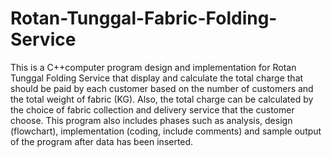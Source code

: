 # Rotan-Tunggal-Fabric-Folding-Service
This is a C++computer program design and implementation for Rotan Tunggal Folding Service that display and calculate the total charge that should be paid by each customer based on the number of customers and the total weight of fabric (KG). Also, the total charge can be calculated by the choice of fabric collection and delivery service that the customer choose.  This program also includes phases such as analysis, design (flowchart), implementation (coding, include comments) and sample output of the program after data has been inserted.
